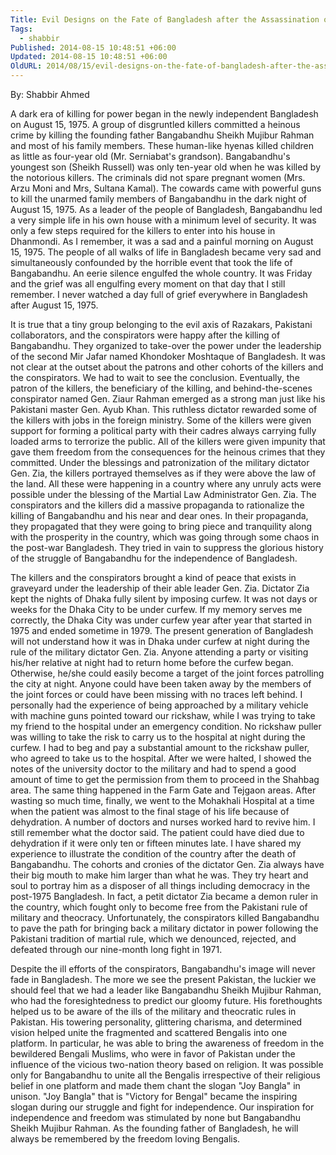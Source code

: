 ```yaml
---
Title: Evil Designs on the Fate of Bangladesh after the Assassination of Bangabandhu Sheikh Mujibur Rahman
Tags:
  - shabbir
Published: 2014-08-15 10:48:51 +06:00
Updated: 2014-08-15 10:48:51 +06:00
OldURL: 2014/08/15/evil-designs-on-the-fate-of-bangladesh-after-the-assassination-of-bangabandhu-sheikh-mujibur-rahman/
---
```


By: Shabbir Ahmed

A dark era of killing for power began in the newly independent Bangladesh on August 15, 1975. A group of disgruntled killers committed a heinous crime by killing the founding father Bangabandhu Sheikh Mujibur Rahman and most of his family members. These human-like hyenas killed children as little as four-year old (Mr. Serniabat's grandson). Bangabandhu's youngest son (Sheikh Russell) was only ten-year old when he was killed by the notorious killers. The criminals did not spare pregnant women (Mrs. Arzu Moni and Mrs, Sultana Kamal). The cowards came with powerful guns to kill the unarmed family members of Bangabandhu in the dark night of August 15, 1975. As a leader of the people of Bangladesh, Bangabandhu led a very simple life in his own house with a minimum level of security. It was only a few steps required for the killers to enter into his house in Dhanmondi. As I remember, it was a sad and a painful morning on August 15, 1975. The people of all walks of life in Bangladesh became very sad and simultaneously confounded by the horrible event that took the life of Bangabandhu. An eerie silence engulfed the whole country. It was Friday and the grief was all engulfing every moment on that day that I still remember. I never watched a day full of grief everywhere in Bangladesh after August 15, 1975.  

It is true that a tiny group belonging to the evil axis of Razakars, Pakistani collaborators, and the conspirators were happy after the killing of Bangabandhu.  They organized to take-over the power under the leadership of the second Mir Jafar named Khondoker Moshtaque of Bangladesh. It was not clear at the outset about the patrons and other cohorts of the killers and the conspirators. We had to wait to see the conclusion. Eventually, the patron of the killers, the beneficiary of the killing, and behind-the-scenes conspirator named Gen. Ziaur Rahman emerged as a strong man just like his Pakistani master Gen. Ayub Khan. This ruthless dictator rewarded some of the killers with jobs in the foreign ministry. Some of the killers were given support for forming a political party with their cadres always carrying fully loaded arms to terrorize the public. All of the killers were given impunity that gave them freedom from the consequences for the heinous crimes that they committed. Under the blessings and patronization of the military dictator Gen. Zia, the killers portrayed themselves as if they were above the law of the land. All these were happening in a country where any unruly acts were possible under the blessing of the Martial Law Administrator Gen. Zia. The conspirators and the killers did a massive propaganda to rationalize the killing of Bangabandhu and his near and dear ones. In their propaganda, they propagated that they were going to bring piece and tranquility along with the prosperity in the country, which was going through some chaos in the post-war Bangladesh. They tried in vain to suppress the glorious history of the struggle of Bangabandhu for the independence of Bangladesh. 

The killers and the conspirators brought a kind of peace that exists in graveyard under the leadership of their able leader Gen. Zia. Dictator Zia kept the nights of Dhaka fully silent by imposing curfew. It was not days or weeks for the Dhaka City to be under curfew. If my memory serves me correctly, the Dhaka City was under curfew year after year that started in 1975 and ended sometime in 1979. The present generation of Bangladesh will not understand how it was in Dhaka under curfew at night during the rule of the military dictator Gen. Zia. Anyone attending a party or visiting his/her relative at night had to return home before the curfew began. Otherwise, he/she could easily become a target of the joint forces patrolling the city at night. Anyone could have been taken away by the members of the joint forces or could have been missing with no traces left behind. I personally had the experience of being approached by a military vehicle with machine guns pointed toward our rickshaw, while I was trying to take my friend to the hospital under an emergency condition. No rickshaw puller was willing to take the risk to carry us to the hospital at night during the curfew. I had to beg and pay a substantial amount to the rickshaw puller, who agreed to take us to the hospital. After we were halted, I showed the notes of the university doctor to the military and had to spend a good amount of time to get the permission from them to proceed in the Shahbag area. The same thing happened in the Farm Gate and Tejgaon areas. After wasting so much time, finally, we went to the Mohakhali Hospital at a time when the patient was almost to the final stage of his life because of dehydration. A number of doctors and nurses worked hard to revive him. I still remember what the doctor said. The patient could have died due to dehydration if it were only ten or fifteen minutes late. I have shared my experience to illustrate the condition of the country after the death of Bangabandhu. The cohorts and cronies of the dictator Gen. Zia always have their big mouth to make him larger than what he was. They try heart and soul to portray him as a disposer of all things including democracy in the post-1975 Bangladesh. In fact, a petit dictator Zia became a demon ruler in the country, which fought only to become free from the Pakistani rule of military and theocracy. Unfortunately, the conspirators killed Bangabandhu to pave the path for bringing back a military dictator in power following the Pakistani tradition of martial rule, which we denounced, rejected, and defeated through our nine-month long fight in 1971.

Despite the ill efforts of the conspirators, Bangabandhu's image will never fade in Bangladesh.  The more we see the present Pakistan, the luckier we should feel that we had a leader like Bangabandhu Sheikh Mujibur Rahman, who had the foresightedness to predict our gloomy future. His forethoughts helped us to be aware of the ills of the military and theocratic rules in Pakistan. His towering personality, glittering charisma, and determined vision helped unite the fragmented and scattered Bengalis into one platform. In particular, he was able to bring the awareness of freedom in the bewildered Bengali Muslims, who were in favor of Pakistan under the influence of the vicious two-nation theory based on religion. It was possible only for Bangabandhu to unite all the Bengalis irrespective of their religious belief in one platform and made them chant the slogan "Joy Bangla" in unison. "Joy Bangla" that is "Victory for Bengal" became the inspiring slogan during our struggle and fight for independence. Our inspiration for independence and freedom was stimulated by none but Bangabandhu Sheikh Mujibur Rahman. As the founding father of Bangladesh, he will always be remembered by the freedom loving Bengalis. 

